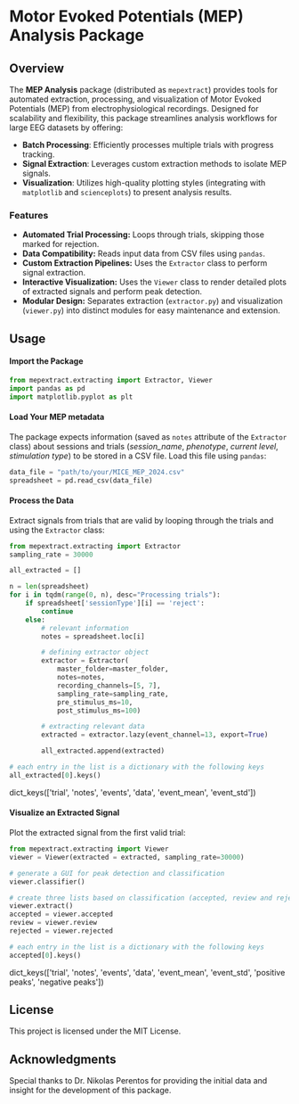 # Motor Evoked Potentials (MEP) Analysis Package

## Overview
The **MEP Analysis** package (distributed as `mepextract`) provides tools for automated extraction, processing, and visualization of Motor Evoked Potentials (MEP) from electrophysiological recordings. Designed for scalability and flexibility, this package streamlines analysis workflows for large EEG datasets by offering:

- **Batch Processing**: Efficiently processes multiple trials with progress tracking.
- **Signal Extraction**: Leverages custom extraction methods to isolate MEP signals.
- **Visualization**: Utilizes high-quality plotting styles (integrating with `matplotlib` and `scienceplots`) to present analysis results.


### Features
- **Automated Trial Processing:** Loops through trials, skipping those marked for rejection.
- **Data Compatibility:** Reads input data from CSV files using `pandas`.
- **Custom Extraction Pipelines:** Uses the `Extractor` class to perform signal extraction.
- **Interactive Visualization:** Uses the `Viewer` class to render detailed plots of extracted signals and perform peak detection.
- **Modular Design:** Separates extraction (`extractor.py`) and visualization (`viewer.py`) into distinct modules for easy maintenance and extension.

## Usage

#### Import the Package
```python
from mepextract.extracting import Extractor, Viewer
import pandas as pd
import matplotlib.pyplot as plt
```

#### Load Your MEP metadata
The package expects information (saved as `notes` attribute of the `Extractor` class) about sessions and trials (_session_name_, _phenotype_, _current level_, _stimulation type_) to be stored in a CSV file. Load this file using `pandas`:

```python
data_file = "path/to/your/MICE_MEP_2024.csv"
spreadsheet = pd.read_csv(data_file)
```

#### Process the Data
Extract signals from trials that are valid by looping through the trials and using the `Extractor` class:

```python
from mepextract.extracting import Extractor
sampling_rate = 30000

all_extracted = []

n = len(spreadsheet)
for i in tqdm(range(0, n), desc="Processing trials"):
    if spreadsheet['sessionType'][i] == 'reject':
        continue
    else:
        # relevant information
        notes = spreadsheet.loc[i]

        # defining extractor object
        extractor = Extractor(
            master_folder=master_folder,
            notes=notes,
            recording_channels=[5, 7],
            sampling_rate=sampling_rate,
            pre_stimulus_ms=10,
            post_stimulus_ms=100)

        # extracting relevant data
        extracted = extractor.lazy(event_channel=13, export=True)

        all_extracted.append(extracted)
```
```python
# each entry in the list is a dictionary with the following keys
all_extracted[0].keys()
```

dict_keys(['trial', 'notes', 'events', 'data', 'event_mean', 'event_std'])

#### Visualize an Extracted Signal
Plot the extracted signal from the first valid trial:

```python
from mepextract.extracting import Viewer
viewer = Viewer(extracted = extracted, sampling_rate=30000)

# generate a GUI for peak detection and classification
viewer.classifier() 
```

```python
# create three lists based on classification (accepted, review and rejected) with the detected peaks appended
viewer.extract() 
accepted = viewer.accepted
review = viewer.review
rejected = viewer.rejected
```

```python
# each entry in the list is a dictionary with the following keys
accepted[0].keys()
```
dict_keys(['trial', 'notes', 'events', 'data', 'event_mean', 'event_std', 'positive peaks', 'negative peaks'])


## License

This project is licensed under the MIT License.

## Acknowledgments

Special thanks to Dr. Nikolas Perentos for providing the initial data and insight for the development of this package.
